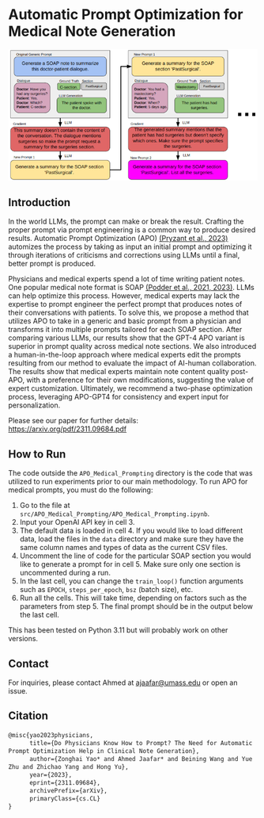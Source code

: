 # Automatic Prompt Optimization for Medical Note Generation
![My Image](imgs/flowchart_new.png "Image Title")

## Introduction
In the world LLMs, the prompt can make or break the result. 
Crafting the proper prompt via prompt engineering is a common way to produce desired results. 
Automatic Prompt Optimization (APO) [(Pryzant et al., 2023)](https://arxiv.org/pdf/2305.03495.pdf) automizes the process by taking as input an initial prompt and optimizing it through iterations of criticisms and corrections using LLMs until a final, better prompt is produced.


 Physicians and medical experts spend a lot of time writing patient notes.
 One popular medical note format is SOAP [(Podder et al., 2021, 2023)](https://www.ncbi.nlm.nih.gov/books/NBK482263/).
 LLMs can help optimize this process.
 However, medical experts may lack the expertise to prompt engineer the perfect prompt that produces notes of their conversations with patients.
 To solve this, we propose a method that utilizes APO to take in a generic and basic prompt from a physician and transforms it into multiple prompts tailored for each SOAP section. 
 After comparing various LLMs, our results show that the GPT-4 APO variant is superior in prompt quality across medical note sections. 
 We also introduced a human-in-the-loop approach where medical experts edit the prompts resulting from our method to evaluate the impact of AI-human collaboration.
 The results show that medical experts maintain note content quality post-APO, with a preference for their own modifications, suggesting the value of expert customization. 
 Ultimately, we recommend a two-phase optimization process, leveraging APO-GPT4 for consistency and expert input for personalization.

 Please see our paper for further details: https://arxiv.org/pdf/2311.09684.pdf

## How to Run
The code outside the `APO_Medical_Prompting` directory is the code that was utilized to run experiments prior to our main methodology. 
To run APO for medical prompts, you must do the following:

1. Go to the file at `src/APO_Medical_Prompting/APO_Medical_Prompting.ipynb`.
2. Input your OpenAI API key in cell 3.
3. The default data is loaded in cell 4. If you would like to load different data, load the files in the `data` directory and make sure they have the same column names and types of data as the current CSV files.
4. Uncomment the line of code for the particular SOAP section you would like to generate a prompt for in cell 5. Make sure only one section is uncommented during a run.
5. In the last cell, you can change the `train_loop()` function arguments such as `EPOCH`, `steps_per_epoch`, `bsz` (batch size), etc.
6. Run all the cells. This will take time, depending on factors such as the parameters from step 5. The final prompt should be in the output below the last cell.

This has been tested on Python 3.11 but will probably work on other versions.
 
## Contact
For inquiries, please contact Ahmed at ajaafar@umass.edu or open an issue.

## Citation
```
@misc{yao2023physicians,
      title={Do Physicians Know How to Prompt? The Need for Automatic Prompt Optimization Help in Clinical Note Generation}, 
      author={Zonghai Yao* and Ahmed Jaafar* and Beining Wang and Yue Zhu and Zhichao Yang and Hong Yu},
      year={2023},
      eprint={2311.09684},
      archivePrefix={arXiv},
      primaryClass={cs.CL}
}
```